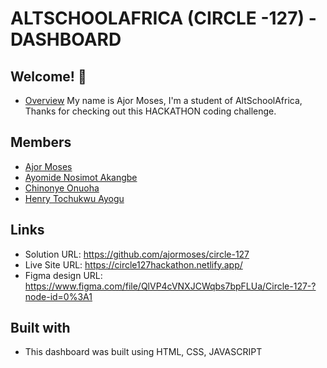 # ALTSCHOOLAFRICA (CIRCLE -127) - DASHBOARD

## Welcome! 👋

- [Overview](#overview)
  My name is Ajor Moses, I'm a student of AltSchoolAfrica, Thanks for checking out this HACKATHON coding challenge.

## Members

- [Ajor Moses](#AjorMoses)
- [Ayomide Nosimot Akangbe](#AyomideNosimotAkangbe)
- [Chinonye Onuoha](#ChinonyeOnuoha)
- [Henry Tochukwu Ayogu](#HenryTochukwuAyogu)

## Links

- Solution URL: https://github.com/ajormoses/circle-127
- Live Site URL: https://circle127hackathon.netlify.app/
- Figma design URL: https://www.figma.com/file/QlVP4cVNXJCWqbs7bpFLUa/Circle-127-?node-id=0%3A1

## Built with

- This dashboard was built using HTML, CSS, JAVASCRIPT
